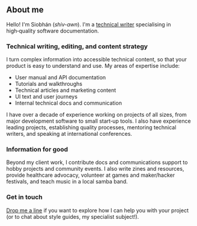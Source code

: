 ## About me

Hello! I'm Siobhán (_shiv-awn_). I'm a <a href="https://en.wikipedia.org/wiki/Technical_writer" target="_blank">technical writer</a> specialising in high&#8209;quality software documentation.

### Technical writing, editing, and content strategy

I turn complex information into accessible technical content, so that your product is easy to understand and use. My areas of expertise include:

* User manual and API documentation
* Tutorials and walkthroughs
* Technical articles and marketing content
* UI text and user journeys
* Internal technical docs and communication

I have over a decade of experience working on projects of all sizes, from major development software to small start&#8209;up tools. I also have experience leading projects, establishing quality processes, mentoring technical writers, and speaking at international conferences.

### Information for good

Beyond my client work, I contribute docs and communications support to hobby projects and community events. I also write zines and resources, provide healthcare advocacy, volunteer at games and maker/hacker festivals, and teach music in a local samba band.

### Get in touch

[Drop me a line](mailto:hello@fitzgerald-gibson.com) if you want to explore how I can help you with your project (or to chat about style guides, my specialist subject!).